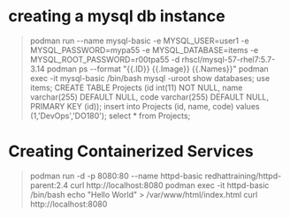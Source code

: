 # creating a mysql db instance
> podman run --name mysql-basic -e MYSQL_USER=user1 -e MYSQL_PASSWORD=mypa55 -e MYSQL_DATABASE=items -e MYSQL_ROOT_PASSWORD=r00tpa55 -d rhscl/mysql-57-rhel7:5.7-3.14
> podman ps --format "{{.ID}} {{.Image}} {{.Names}}"
> podman exec -it mysql-basic /bin/bash
  > mysql -uroot
  > show databases;
  > use items;
  > CREATE TABLE Projects (id int(11) NOT NULL, name varchar(255) DEFAULT NULL, code varchar(255) DEFAULT NULL, PRIMARY KEY (id));
  > insert into Projects (id, name, code) values (1,'DevOps','DO180');
  > select * from Projects;

# Creating Containerized Services
> podman run -d -p 8080:80 --name httpd-basic redhattraining/httpd-parent:2.4
> curl http://localhost:8080
> podman exec -it httpd-basic /bin/bash
  > echo "Hello World" > /var/www/html/index.html
> curl http://localhost:8080
